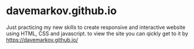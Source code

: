 # davemarkov.github.io

Just practicing my new skills to create responsive and interactive website using HTML, CSS and javascript.
to view the site you can qickly get to it by https://davemarkov.github.io/
